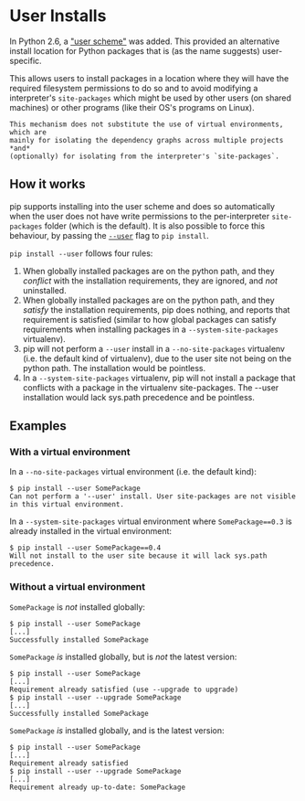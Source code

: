 # User Installs

In Python 2.6, a ["user scheme"][python-user-scheme] was added. This provided
an alternative install location for Python packages that is (as the name
suggests) user-specific.

[python-user-scheme]: https://docs.python.org/3/install/index.html#alternate-installation-the-user-scheme

This allows users to install packages in a location where they will have the
required filesystem permissions to do so and to avoid modifying a interpreter's
`site-packages` which might be used by other users (on shared machines) or other
programs (like their OS's programs on Linux).

```{important}
This mechanism does not substitute the use of virtual environments, which are
mainly for isolating the dependency graphs across multiple projects *and*
(optionally) for isolating from the interpreter's `site-packages`.
```

## How it works

pip supports installing into the user scheme and does so automatically when the
user does not have write permissions to the per-interpreter `site-packages`
folder (which is the default). It is also possible to force this behaviour,
by passing the [`--user`](install_--user) flag to `pip install`.

`pip install --user` follows four rules:

1. When globally installed packages are on the python path, and they *conflict*
   with the installation requirements, they are ignored, and *not*
   uninstalled.
2. When globally installed packages are on the python path, and they *satisfy*
   the installation requirements, pip does nothing, and reports that
   requirement is satisfied (similar to how global packages can satisfy
   requirements when installing packages in a `--system-site-packages`
   virtualenv).
3. pip will not perform a `--user` install in a `--no-site-packages`
   virtualenv (i.e. the default kind of virtualenv), due to the user site not
   being on the python path.  The installation would be pointless.
4. In a `--system-site-packages` virtualenv, pip will not install a package
   that conflicts with a package in the virtualenv site-packages.  The --user
   installation would lack sys.path precedence and be pointless.

## Examples

### With a virtual environment

In a `--no-site-packages` virtual environment (i.e. the default kind):

```{pip-cli} in-a-venv
$ pip install --user SomePackage
Can not perform a '--user' install. User site-packages are not visible in this virtual environment.
```

In a `--system-site-packages` virtual environment where `SomePackage==0.3`
is already installed in the virtual environment:

```{pip-cli} in-a-venv
$ pip install --user SomePackage==0.4
Will not install to the user site because it will lack sys.path precedence.
```

### Without a virtual environment

`SomePackage` is *not* installed globally:

```{pip-cli}
$ pip install --user SomePackage
[...]
Successfully installed SomePackage
```

`SomePackage` *is* installed globally, but is *not* the latest version:

```{pip-cli}
$ pip install --user SomePackage
[...]
Requirement already satisfied (use --upgrade to upgrade)
$ pip install --user --upgrade SomePackage
[...]
Successfully installed SomePackage
```

`SomePackage` *is* installed globally, and is the latest version:

```{pip-cli}
$ pip install --user SomePackage
[...]
Requirement already satisfied
$ pip install --user --upgrade SomePackage
[...]
Requirement already up-to-date: SomePackage
```
